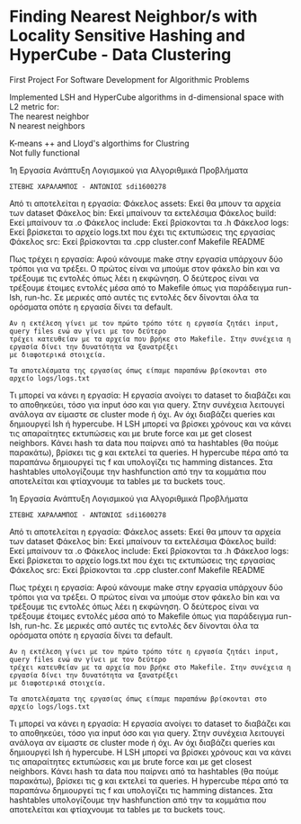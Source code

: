 # Finding Nearest Neighbor/s with Locality Sensitive Hashing and HyperCube - Data Clustering

First Project For Software Development for Algorithmic Problems

Implemented LSH and HyperCube algorithms in d-dimensional space with L2 metric for:<br />
	The nearest neighbor<br />
	N nearest neighbors<br />

K-means ++ and Lloyd's algorthims for Clustring<br />
Not fully functional








1η Εργασία Ανάπτυξη Λογισμικού για Αλγοριθμικά Προβλήματα 

	ΣΤΕΒΗΣ ΧΑΡΑΛΑΜΠΟΣ - ΑΝΤΩΝΙΟΣ sdi1600278
	
Από τι αποτελείται η εργασία:
	Φάκελος assets:	Εκεί θα μπουν τα αρχεία των dataset
	Φάκελος bin:		Εκεί μπαίνουν τα εκτελέσιμα
	Φάκελος build:		Εκεί μπαίνουν τα .ο
	Φάκελος include:	Εκεί βρίσκονται τα .h
	Φάκελοσ logs:		Εκεί βρίσκεται το αρχείο logs.txt που έχει τις εκτυπώσεις της εργασίας
	Φάκελος src:		Εκεί βρίσκονται τα .cpp
	cluster.conf
	Makefile
	README
	
Πως τρέχει η εργασία:
	Αφού κάνουμε make στην εργασία υπάρχουν δύο τρόποι για να τρέξει. 
	Ο πρώτος είναι να μπούμε στον φάκελο bin και να τρέξουμε τις εντολές όπως λέει η εκφώνηση.
	Ο δεύτερος είναι να τρέξουμε έτοιμες εντολές μέσα από το Makefile όπως για παράδειγμα run-lsh, run-hc. 
	Σε μερικές από αυτές τις εντολές δεν δίνονται όλα τα ορόσματα οπότε η εργασία δίνει τα default.
	
	Αν η εκτέλεση γίνει με τον πρώτο τρόπο τότε η εργασία ζητάει input, query files ενώ αν γίνει με τον δεύτερο
	τρέχει κατευθείαν με τα αρχεία που βρήκε στο Makefile. Στην συνέχεια η εργασία δίνει την δυνατότητα να ξανατρέξει
	με διαφοτερικά στοιχεία.
	
	Τα αποτελέσματα της εργασίας όπως είπαμε παραπάνω βρίσκονται στο αρχείο logs/logs.txt
	
Τι μπορεί να κάνει η εργασία:
	Η εργασία ανοίγει το dataset το διαβάζει και το αποθηκεύει, τόσο για input όσο και για query. 
	Στην συνέχεια λειτουγεί ανάλογα αν είμαστε σε cluster mode ή όχι.
	Αν όχι διαβάζει queries και δημιουργεί lsh ή hypercube.
	Η LSH μπορεί να βρίσκει χρόνους και να κάνει τις απαραίτητες εκτυπώσεις και με brute force και με get closest neighbors.
	Κάνει hash τα data που παίρνει από τα hashtables (θα πούμε παρακάτω), βρίσκει τις g και εκτελεί τα queries.
	H hypercube πέρα από τα παραπάνω δημιουργεί τις f και υπολογίζει τις hamming distances.
	Στα hashtables υπολογίζουμε την hashfunction από την τα κομμάτια που αποτελείται και φτίαχνουμε τα tables με τα buckets τους.


1η Εργασία Ανάπτυξη Λογισμικού για Αλγοριθμικά Προβλήματα 

	ΣΤΕΒΗΣ ΧΑΡΑΛΑΜΠΟΣ - ΑΝΤΩΝΙΟΣ sdi1600278
	
Από τι αποτελείται η εργασία:
	Φάκελος assets:	Εκεί θα μπουν τα αρχεία των dataset
	Φάκελος bin:		Εκεί μπαίνουν τα εκτελέσιμα
	Φάκελος build:		Εκεί μπαίνουν τα .ο
	Φάκελος include:	Εκεί βρίσκονται τα .h
	Φάκελοσ logs:		Εκεί βρίσκεται το αρχείο logs.txt που έχει τις εκτυπώσεις της εργασίας
	Φάκελος src:		Εκεί βρίσκονται τα .cpp
	cluster.conf
	Makefile
	README
	
Πως τρέχει η εργασία:
	Αφού κάνουμε make στην εργασία υπάρχουν δύο τρόποι για να τρέξει. 
	Ο πρώτος είναι να μπούμε στον φάκελο bin και να τρέξουμε τις εντολές όπως λέει η εκφώνηση.
	Ο δεύτερος είναι να τρέξουμε έτοιμες εντολές μέσα από το Makefile όπως για παράδειγμα run-lsh, run-hc. 
	Σε μερικές από αυτές τις εντολές δεν δίνονται όλα τα ορόσματα οπότε η εργασία δίνει τα default.
	
	Αν η εκτέλεση γίνει με τον πρώτο τρόπο τότε η εργασία ζητάει input, query files ενώ αν γίνει με τον δεύτερο
	τρέχει κατευθείαν με τα αρχεία που βρήκε στο Makefile. Στην συνέχεια η εργασία δίνει την δυνατότητα να ξανατρέξει
	με διαφοτερικά στοιχεία.
	
	Τα αποτελέσματα της εργασίας όπως είπαμε παραπάνω βρίσκονται στο αρχείο logs/logs.txt
	
Τι μπορεί να κάνει η εργασία:
	Η εργασία ανοίγει το dataset το διαβάζει και το αποθηκεύει, τόσο για input όσο και για query. 
	Στην συνέχεια λειτουγεί ανάλογα αν είμαστε σε cluster mode ή όχι.
	Αν όχι διαβάζει queries και δημιουργεί lsh ή hypercube.
	Η LSH μπορεί να βρίσκει χρόνους και να κάνει τις απαραίτητες εκτυπώσεις και με brute force και με get closest neighbors.
	Κάνει hash τα data που παίρνει από τα hashtables (θα πούμε παρακάτω), βρίσκει τις g και εκτελεί τα queries.
	H hypercube πέρα από τα παραπάνω δημιουργεί τις f και υπολογίζει τις hamming distances.
	Στα hashtables υπολογίζουμε την hashfunction από την τα κομμάτια που αποτελείται και φτίαχνουμε τα tables με τα buckets τους.


